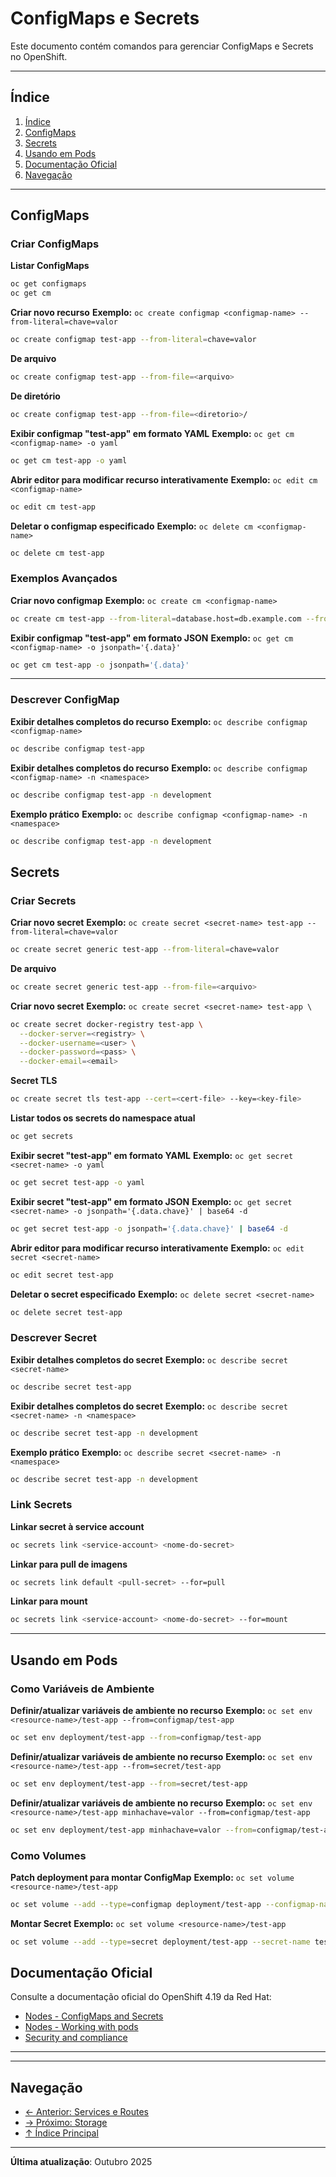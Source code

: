 # ConfigMaps e Secrets

Este documento contém comandos para gerenciar ConfigMaps e Secrets no OpenShift.

---

## Índice

1. [Índice](#índice)
2. [ConfigMaps](#configmaps)
3. [Secrets](#secrets)
4. [Usando em Pods](#usando-em-pods)
5. [Documentação Oficial](#documentação-oficial)
6. [Navegação](#navegação)
---

## ConfigMaps

### Criar ConfigMaps
**Listar ConfigMaps**

```bash
oc get configmaps
oc get cm
```

**Criar novo recurso**
**Exemplo:** `oc create configmap <configmap-name> --from-literal=chave=valor`

```bash
oc create configmap test-app --from-literal=chave=valor
```

**De arquivo**

```bash ignore-test
oc create configmap test-app --from-file=<arquivo>
```

**De diretório**

```bash ignore-test
oc create configmap test-app --from-file=<diretorio>/
```

**Exibir configmap "test-app" em formato YAML**
**Exemplo:** `oc get cm <configmap-name> -o yaml`

```bash
oc get cm test-app -o yaml
```

**Abrir editor para modificar recurso interativamente**
**Exemplo:** `oc edit cm <configmap-name>`

```bash ignore-test
oc edit cm test-app
```

**Deletar o configmap especificado**
**Exemplo:** `oc delete cm <configmap-name>`

```bash
oc delete cm test-app
```

### Exemplos Avançados
**Criar novo configmap**
**Exemplo:** `oc create cm <configmap-name>`

```bash
oc create cm test-app --from-literal=database.host=db.example.com --from-literal=database.port=5432
```

**Exibir configmap "test-app" em formato JSON**
**Exemplo:** `oc get cm <configmap-name> -o jsonpath='{.data}'`

```bash
oc get cm test-app -o jsonpath='{.data}'
```

---


### Descrever ConfigMap
**Exibir detalhes completos do recurso**
**Exemplo:** `oc describe configmap <configmap-name>`

```bash
oc describe configmap test-app
```

**Exibir detalhes completos do recurso**
**Exemplo:** `oc describe configmap <configmap-name> -n <namespace>`

```bash
oc describe configmap test-app -n development
```

**Exemplo prático**
**Exemplo:** `oc describe configmap <configmap-name> -n <namespace>`

```bash
oc describe configmap test-app -n development
```

## Secrets

### Criar Secrets
**Criar novo secret**
**Exemplo:** `oc create secret <secret-name> test-app --from-literal=chave=valor`

```bash
oc create secret generic test-app --from-literal=chave=valor
```

**De arquivo**

```bash ignore-test
oc create secret generic test-app --from-file=<arquivo>
```

**Criar novo secret**
**Exemplo:** `oc create secret <secret-name> test-app \`

```bash ignore-test
oc create secret docker-registry test-app \
  --docker-server=<registry> \
  --docker-username=<user> \
  --docker-password=<pass> \
  --docker-email=<email>
```

**Secret TLS**

```bash ignore-test
oc create secret tls test-app --cert=<cert-file> --key=<key-file>
```

**Listar todos os secrets do namespace atual**

```bash
oc get secrets
```

**Exibir secret "test-app" em formato YAML**
**Exemplo:** `oc get secret <secret-name> -o yaml`

```bash
oc get secret test-app -o yaml
```

**Exibir secret "test-app" em formato JSON**
**Exemplo:** `oc get secret <secret-name> -o jsonpath='{.data.chave}' | base64 -d`

```bash
oc get secret test-app -o jsonpath='{.data.chave}' | base64 -d
```

**Abrir editor para modificar recurso interativamente**
**Exemplo:** `oc edit secret <secret-name>`

```bash ignore-test
oc edit secret test-app
```

**Deletar o secret especificado**
**Exemplo:** `oc delete secret <secret-name>`

```bash ignore-test
oc delete secret test-app
```

### Descrever Secret
**Exibir detalhes completos do secret**
**Exemplo:** `oc describe secret <secret-name>`

```bash
oc describe secret test-app
```

**Exibir detalhes completos do secret**
**Exemplo:** `oc describe secret <secret-name> -n <namespace>`

```bash
oc describe secret test-app -n development
```

**Exemplo prático**
**Exemplo:** `oc describe secret <secret-name> -n <namespace>`

```bash
oc describe secret test-app -n development
```

### Link Secrets
**Linkar secret à service account**

```bash ignore-test
oc secrets link <service-account> <nome-do-secret>
```

**Linkar para pull de imagens**

```bash ignore-test
oc secrets link default <pull-secret> --for=pull
```

**Linkar para mount**

```bash ignore-test
oc secrets link <service-account> <nome-do-secret> --for=mount
```

---

## Usando em Pods

### Como Variáveis de Ambiente
**Definir/atualizar variáveis de ambiente no recurso**
**Exemplo:** `oc set env <resource-name>/test-app --from=configmap/test-app`

```bash
oc set env deployment/test-app --from=configmap/test-app
```

**Definir/atualizar variáveis de ambiente no recurso**
**Exemplo:** `oc set env <resource-name>/test-app --from=secret/test-app`

```bash
oc set env deployment/test-app --from=secret/test-app
```

**Definir/atualizar variáveis de ambiente no recurso**
**Exemplo:** `oc set env <resource-name>/test-app minhachave=valor --from=configmap/test-app`

```bash
oc set env deployment/test-app minhachave=valor --from=configmap/test-app
```

### Como Volumes
**Patch deployment para montar ConfigMap**
**Exemplo:** `oc set volume <resource-name>/test-app`

```bash
oc set volume --add --type=configmap deployment/test-app --configmap-name test-app --mount-path=/config
```

**Montar Secret**
**Exemplo:** `oc set volume <resource-name>/test-app`

```bash
oc set volume --add --type=secret deployment/test-app --secret-name test-app --mount-path=/test-app-secret
```

## Documentação Oficial

Consulte a documentação oficial do OpenShift 4.19 da Red Hat:

- <a href="https://docs.redhat.com/en/documentation/openshift_container_platform/4.19/html/nodes">Nodes - ConfigMaps and Secrets</a>
- <a href="https://docs.redhat.com/en/documentation/openshift_container_platform/4.19/html/nodes/working-with-pods">Nodes - Working with pods</a>
- <a href="https://docs.redhat.com/en/documentation/openshift_container_platform/4.19/html/security_and_compliance">Security and compliance</a>
---

---

## Navegação

- [← Anterior: Services e Routes](06-services-routes.md)
- [→ Próximo: Storage](08-storage.md)
- [↑ Índice Principal](README.md)

---

**Última atualização**: Outubro 2025

